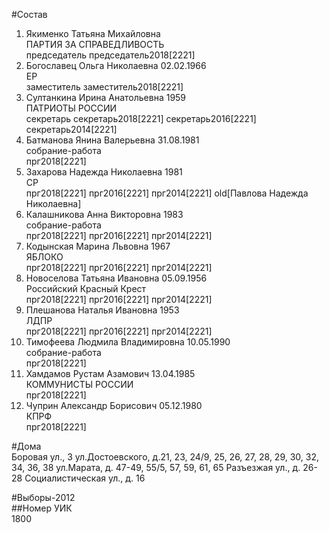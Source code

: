 #Состав  
1. Якименко Татьяна Михайловна  
    ПАРТИЯ ЗА СПРАВЕДЛИВОСТЬ  
    председатель председатель2018[2221]  
2. Богославец Ольга Николаевна 02.02.1966  
    ЕР  
    заместитель заместитель2018[2221]  
3. Султанкина Ирина Анатольевна 1959  
    ПАТРИОТЫ РОССИИ  
    секретарь секретарь2018[2221] секретарь2016[2221] секретарь2014[2221]  
4. Батманова Янина Валерьевна 31.08.1981  
    собрание-работа  
    прг2018[2221]  
5. Захарова Надежда Николаевна 1981  
    СР  
    прг2018[2221] прг2016[2221] прг2014[2221] old[Павлова Надежда Николаевна]  
6. Калашникова Анна Викторовна 1983  
    собрание-работа  
    прг2018[2221] прг2016[2221] прг2014[2221]  
7. Кодынская Марина Львовна 1967  
    ЯБЛОКО  
    прг2018[2221] прг2016[2221] прг2014[2221]  
8. Новоселова Татьяна Ивановна 05.09.1956  
    Российский Красный Крест  
    прг2018[2221] прг2016[2221] прг2014[2221]  
9. Плешанова Наталья Ивановна 1953  
    ЛДПР  
    прг2018[2221] прг2016[2221] прг2014[2221]  
10. Тимофеева Людмила Владимировна 10.05.1990  
    собрание-работа  
    прг2018[2221]  
11. Хамдамов Рустам Азамович 13.04.1985  
    КОММУНИСТЫ РОССИИ  
    прг2018[2221]  
12. Чуприн Александр Борисович 05.12.1980  
    КПРФ  
    прг2018[2221]  
  
#Дома  
Боровая ул., 3 ул.Достоевского, д.21, 23, 24/9, 25, 26, 27, 28, 29, 30, 32, 34, 36, 38 ул.Марата, д. 47-49, 55/5, 57, 59, 61, 65 Разъезжая ул., д. 26-28 Социалистическая ул., д. 16  
  
#Выборы-2012  
##Номер УИК  
1800  
